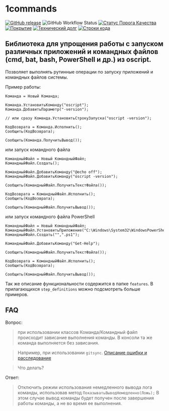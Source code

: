 # 1commands

[![GitHub release](https://img.shields.io/github/release/artbear/1commands.svg)](https://github.com/artbear/1commands/releases) 
![GitHub Workflow Status](https://img.shields.io/github/workflow/status/artbear/1commands/%D0%A2%D0%B5%D1%81%D1%82%D0%B8%D1%80%D0%BE%D0%B2%D0%B0%D0%BD%D0%B8%D0%B5?style=flat-square)
[![Статус Порога Качества](https://sonar.openbsl.ru/api/project_badges/measure?project=1commands&metric=alert_status)](https://sonar.openbsl.ru/dashboard?id=1commands) 
[![Покрытие](https://sonar.openbsl.ru/api/project_badges/measure?project=1commands&metric=coverage)](https://sonar.openbsl.ru/dashboard?id=1commands)
[![Технический долг](https://sonar.openbsl.ru/api/project_badges/measure?project=1commands&metric=sqale_index)](https://sonar.openbsl.ru/dashboard?id=1commands)
[![Строки кода](https://sonar.openbsl.ru/api/project_badges/measure?project=1commands&metric=ncloc)](https://sonar.openbsl.ru/dashboard?id=1commands) 

<!-- [![Build Status](http://build.oscript.io/buildStatus/icon?job=oscript-library/1commands/develop)](http://build.oscript.io/job/oscript-library/job/1commands/job/develop/)
[![Build status](https://ci.appveyor.com/api/projects/status/ervidk37h9m0tgs5?svg=true)](https://ci.appveyor.com/project/artbear/1commands) -->

## Библиотека для упрощения работы c запуском различных приложений и командных файлов (cmd, bat, bash, PowerShell и др.) из oscript.

Позволяет выполнять рутинные операции по запуску приложений и командных файлов системы.

Пример работы:
```bsl
Команда = Новый Команда;

Команда.УстановитьКоманду("oscript");
Команда.ДобавитьПараметр("-version");

// или сразу Команда.УстановитьСтрокуЗапуска("oscript -version");

КодВозврата = Команда.Исполнить();
Сообщить(КодВозврата);

Сообщить(Команда.ПолучитьВывод());
```

или запуск командного файла
```bsl
КомандныйФайл = Новый КомандныйФайл;
КомандныйФайл.Создать();

КомандныйФайл.ДобавитьКоманду("@echo off");
КомандныйФайл.ДобавитьКоманду("oscript -version");

Сообщить(КомандныйФайл.ПолучитьТекстФайла());

КодВозврата = КомандныйФайл.Исполнить();
Сообщить(КодВозврата);

Сообщить(КомандныйФайл.ПолучитьВывод());
```
или запуск командного файла PowerShell
```bsl
КомандныйФайл = Новый КомандныйФайл;
КомандныйФайл.УстановитьПриложение("C:\Windows\System32\WindowsPowerShell\v1.0\powershell.exe");
КомандныйФайл.Создать("",".ps1");

КомандныйФайл.ДобавитьКоманду("Get-Help");

Сообщить(КомандныйФайл.ПолучитьТекстФайла());

КодВозврата = КомандныйФайл.Исполнить();
Сообщить(КодВозврата);

Сообщить(КомандныйФайл.ПолучитьВывод());
```

Так же описание функциональности содержится в папке `features`. В прилагающихся `step_definitions` можно подсмотреть больше примеров.

## FAQ

Вопрос:
>при использовании классов Команда/Командный файл происходит зависание выполнения команды.
В консоли та же команда выполняется без зависания.

>Например, при использовании `gitsync`. [Описание ошибки и расследование](https://github.com/artbear/1commands/issues/14)

>Что делать?

Ответ:
> Отключить режим использования немедленного вывода лога команды, использовав метод `ПоказыватьВыводНемедленно(Ложь);`
В этом случае вывод команды будет получен после завершения работы команды, а не во время ее выполнения.